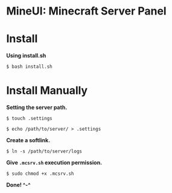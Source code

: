 # MineUI: Minecraft Server Panel

# Install
**Using install.sh**
```
$ bash install.sh
```

# Install Manually
**Setting the server path.**
```
$ touch .settings

$ echo /path/to/server/ > .settings
```

**Create a softlink.**
```
$ ln -s /path/to/server/logs
```

**Give `.mcsrv.sh` execution permission.**
```
$ sudo chmod +x .mcsrv.sh
```

**Done! ^-^**

